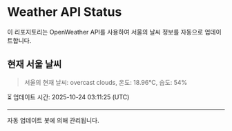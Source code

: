 
# Weather API Status

이 리포지토리는 OpenWeather API를 사용하여 서울의 날씨 정보를 자동으로 업데이트합니다.

## 현재 서울 날씨
> 서울의 현재 날씨: overcast clouds, 온도: 18.96°C, 습도: 54%

⏳ 업데이트 시간: 2025-10-24 03:11:25 (UTC)

---
자동 업데이트 봇에 의해 관리됩니다.
